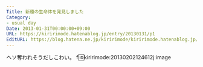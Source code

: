 ```yaml
---
Title: 新種の生命体を発見しました
Category:
- usual day
Date: 2013-01-31T00:00:00+09:00
URL: https://kiririmode.hatenablog.jp/entry/20130131/p1
EditURL: https://blog.hatena.ne.jp/kiririmode/kiririmode.hatenablog.jp/atom/entry/8454420450078209950
---
```



ヘソ奪われそうだしこわい。
f:id:kiririmode:20130202124612j:image
